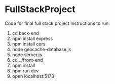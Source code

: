 # FullStackProject
Code for final full stack project
Instructions to run:
1. cd back-end
2. npm install express
3. npm install cors
4. node geocache-database.js
5. node server.js
6. cd ../front-end
7. npm install
8. npm run dev
9. open localhost:5173
